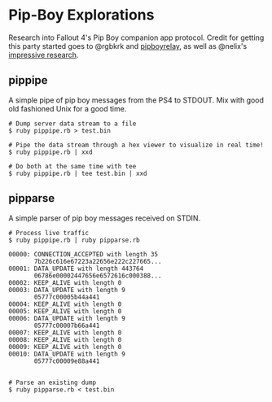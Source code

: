 # Pip-Boy Explorations

Research into Fallout 4's Pip Boy companion app protocol. Credit for getting this party started goes to @rgbkrk and [pipboyrelay](https://github.com/rgbkrk/pipboyrelay), as well as @nelix's [impressive research](https://github.com/rgbkrk/pipboyrelay/pull/2).

## pippipe

A simple pipe of pip boy messages from the PS4 to STDOUT. Mix with good old fashioned Unix for a good time.

```
# Dump server data stream to a file
$ ruby pippipe.rb > test.bin

# Pipe the data stream through a hex viewer to visualize in real time!
$ ruby pippipe.rb | xxd

# Do both at the same time with tee
$ ruby pippipe.rb | tee test.bin | xxd
```

## pipparse

A simple parser of pip boy messages received on STDIN.

```
# Process live traffic
$ ruby pippipe.rb | ruby pipparse.rb

00000: CONNECTION_ACCEPTED with length 35
       7b226c616e67223a22656e222c227665...
00001: DATA_UPDATE with length 443764
       06786e00002447656e6572616c000388...
00002: KEEP_ALIVE with length 0
00003: DATA_UPDATE with length 9
       05777c00005b44a441
00004: KEEP_ALIVE with length 0
00005: KEEP_ALIVE with length 0
00006: DATA_UPDATE with length 9
       05777c00007b66a441
00007: KEEP_ALIVE with length 0
00008: KEEP_ALIVE with length 0
00009: KEEP_ALIVE with length 0
00010: DATA_UPDATE with length 9
       05777c00009e88a441


# Parse an existing dump
$ ruby pipparse.rb < test.bin
```
